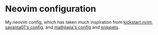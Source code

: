 # Neovim configuration

My neovim config, which has taken much inspiration from
[kickstart.nvim](https://github.com/nvim-lua/kickstart.nvim), [sayanta01's
config](https://github.com/sayanta01/nvim), and [mathjiajia's
config](https://github.com/mathjiajia/config.nvim) and
[snippets](https://github.com/mathjiajia/mySnippets).
